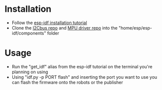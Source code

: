 # Installation
- Follow the [esp-idf installation tutorial](https://docs.espressif.com/projects/esp-idf/en/latest/esp32/get-started/linux-macos-setup.html)
- Clone the [I2Cbus repo](https://github.com/natanaeljr/esp32-I2Cbus.git) and [MPU driver repo](https://github.com/natanaeljr/esp32-MPU-driver.git) into the "home/esp/esp-idf/components" folder

# Usage
- Run the "get_idf" alias from the esp-idf tutorial on the terminal you're planning on using
- Using "idf.py -p PORT flash" and inserting the port you want to use you can flash the firmware onto the robots or the publisher
